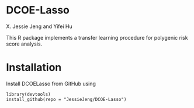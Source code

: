 # DCOE-Lasso
X. Jessie Jeng and Yifei Hu

This R package implements a transfer learning procedure for polygenic risk score analysis.  

# Installation
Install DCOELasso from GitHub using

```r{echo = FALSE, message = FALSE}
library(devtools)
install_github(repo = "JessieJeng/DCOE-Lasso")
```
